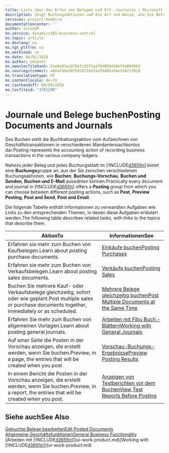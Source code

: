 ```yaml
---
title: Liste über das Erfen von Belegen und Erf.-Journalen | Microsoft Docs
description: Zeigt Buchungsaktionen und die Art und Weise, wie Sie Belege und Erf.-Journale buchen können.
services: project-madeira
documentationcenter: ''
author: SorenGP
ms.service: dynamics365-business-central
ms.topic: article
ms.devlang: na
ms.tgt_pltfrm: na
ms.workload: na
ms.date: 04/01/2020
ms.author: edupont
ms.openlocfilehash: 53e0e97ec0701fc83f1a3f0d084430efda064962
ms.sourcegitcommit: a80afd4e5075018716efad76d82a54e158f1392d
ms.translationtype: HT
ms.contentlocale: de-CH
ms.lasthandoff: 09/09/2020
ms.locfileid: "3781299"
---
```

# <a name="posting-documents-and-journals"></a><span data-ttu-id="be4ba-103">Journale und Belege buchen</span><span class="sxs-lookup"><span data-stu-id="be4ba-103">Posting Documents and Journals</span></span>
<span data-ttu-id="be4ba-104">Das Buchen stellt die Buchhaltungsaktion vom Aufzeichnen von Geschäftstransaktionen in verschiedenen Mandantensachkontos dar.</span><span class="sxs-lookup"><span data-stu-id="be4ba-104">Posting represents the accounting action of recording business transactions in the various company ledgers.</span></span>

<span data-ttu-id="be4ba-105">Nahezu jeder Beleg und jedes Buchungsblatt im [!INCLUDE[d365fin](includes/d365fin_md.md)] bietet eine **Buchungs**gruppe an, aus der Sie zwischen verschiedenen Buchungsaktionen, wie **Buchen**, **Buchungs-Vorschau**, **Buchen und Senden**, **Buchen und E-Mail** auswählen können.</span><span class="sxs-lookup"><span data-stu-id="be4ba-105">Practically every document and journal in [!INCLUDE[d365fin](includes/d365fin_md.md)] offers a **Posting** group from which you can choose between different posting actions, such as **Post**, **Preview Posting**, **Post and Send**, **Post and Email**.</span></span>

<span data-ttu-id="be4ba-106">Die folgende Tabelle enthält Informationen zu verwandten Aufgaben wie Links zu den entsprechenden Themen, in denen diese Aufgaben erläutert werden.</span><span class="sxs-lookup"><span data-stu-id="be4ba-106">The following table describes related tasks, with links to the topics that describe them.</span></span>

| <span data-ttu-id="be4ba-107">Aktion</span><span class="sxs-lookup"><span data-stu-id="be4ba-107">To</span></span> | <span data-ttu-id="be4ba-108">Informationen</span><span class="sxs-lookup"><span data-stu-id="be4ba-108">See</span></span> |
| --- | --- |
| <span data-ttu-id="be4ba-109">Erfahren sie mehr zum Buchen von Kaufbelegen.</span><span class="sxs-lookup"><span data-stu-id="be4ba-109">Learn about posting purchase documents.</span></span> |[<span data-ttu-id="be4ba-110">Einkäufe buchen</span><span class="sxs-lookup"><span data-stu-id="be4ba-110">Posting Purchases</span></span>](ui-post-purchases.md) |
| <span data-ttu-id="be4ba-111">Erfahren sie mehr zum Buchen von Verkaufsbelegen.</span><span class="sxs-lookup"><span data-stu-id="be4ba-111">Learn about posting sales documents.</span></span> |[<span data-ttu-id="be4ba-112">Verkäufe buchen</span><span class="sxs-lookup"><span data-stu-id="be4ba-112">Posting Sales</span></span>](ui-post-sales.md) |
| <span data-ttu-id="be4ba-113">Buchen Sie mehrere Kauf- oder Verkaufsbelege gleichzeitig, sofort oder wie geplant.</span><span class="sxs-lookup"><span data-stu-id="be4ba-113">Post multiple sales or purchase documents together, immediately or as scheduled.</span></span>|[<span data-ttu-id="be4ba-114">Mehrere Belege gleichzeitig buchen</span><span class="sxs-lookup"><span data-stu-id="be4ba-114">Post Multiple Documents at the Same Time</span></span>](ui-batch-posting.md)|
| <span data-ttu-id="be4ba-115">Erfahren Sie mehr zum Buchen von allgemeinen Vorlagen.</span><span class="sxs-lookup"><span data-stu-id="be4ba-115">Learn about posting general journals.</span></span> |[<span data-ttu-id="be4ba-116">Arbeiten mit Fibu Buch.-Blättern</span><span class="sxs-lookup"><span data-stu-id="be4ba-116">Working with General Journals</span></span>](ui-work-general-journals.md) |
| <span data-ttu-id="be4ba-117">Auf einer Seite die Posten in der Vorschau anzeigen, die erstellt werden, wenn Sie buchen.</span><span class="sxs-lookup"><span data-stu-id="be4ba-117">Preview, in a page, the entries that will be created when you post.</span></span> |[<span data-ttu-id="be4ba-118">Vorschau-Buchungs-Ergebnisse</span><span class="sxs-lookup"><span data-stu-id="be4ba-118">Preview Posting Results</span></span>](ui-how-preview-post-results.md) |
| <span data-ttu-id="be4ba-119">In einem Bericht die Posten in der Vorschau anzeigen, die erstellt werden, wenn Sie buchen.</span><span class="sxs-lookup"><span data-stu-id="be4ba-119">Preview, in a report, the entries that will be created when you post.</span></span> |[<span data-ttu-id="be4ba-120">Anzeigen von Testberichten vor dem Buchen</span><span class="sxs-lookup"><span data-stu-id="be4ba-120">View Test Reports Before Posting</span></span>](ui-how-view-test-reports-posting.md) |

## <a name="see-also"></a><span data-ttu-id="be4ba-121">Siehe auch</span><span class="sxs-lookup"><span data-stu-id="be4ba-121">See Also</span></span>
[<span data-ttu-id="be4ba-122">Gebuchte Belege bearbeiten</span><span class="sxs-lookup"><span data-stu-id="be4ba-122">Edit Posted Documents</span></span>](across-edit-posted-document.md)  
[<span data-ttu-id="be4ba-123">Allgemeine Geschäftsfunktionen</span><span class="sxs-lookup"><span data-stu-id="be4ba-123">General Business Functionality</span></span>](ui-across-business-areas.md)  
<span data-ttu-id="be4ba-124">[Arbeiten mit [!INCLUDE[d365fin](includes/d365fin_md.md)]](ui-work-product.md)</span><span class="sxs-lookup"><span data-stu-id="be4ba-124">[Working with [!INCLUDE[d365fin](includes/d365fin_md.md)]](ui-work-product.md)</span></span>
